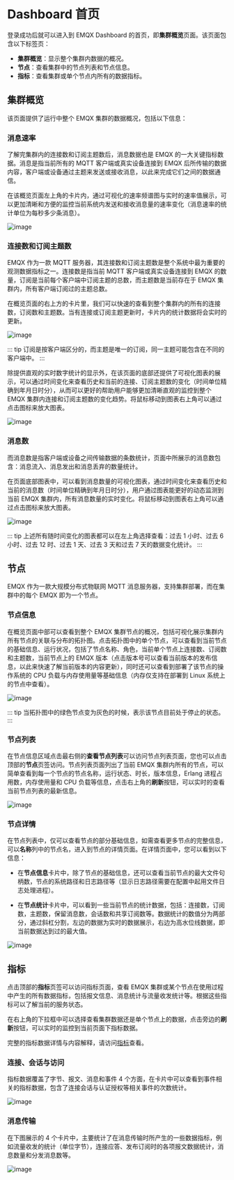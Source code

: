 # Dashboard 首页

登录成功后就可以进入到 EMQX Dashboard 的首页，即**集群概览**页面。该页面包含以下标签页：

- **集群概览**：显示整个集群内数据的概况。
- **节点**：查看集群中的节点列表和节点信息。
- **指标**：查看集群或单个节点内所有的数据指标。

## 集群概览

该页面提供了运行中整个 EMQX 集群的数据概况，包括以下信息：

### 消息速率

了解完集群内的连接数和订阅主题数后，消息数据也是 EMQX 的一大关键指标数据。消息是指当前所有的 MQTT 客户端或真实设备连接到 EMQX 后所传输的数据内容，客户端或设备通过主题来发送或接收消息，以此来完成它们之间的数据通信。

在该概览页面左上角的卡片内，通过可视化的速率频谱图与实时的速率值展示，可以更加清晰和方便的监控当前系统内发送和接收消息量的速率变化（消息速率的统计单位为每秒多少条消息）。

![image](./assets/overview-3.png)

### 连接数和订阅主题数

EMQX 作为一款 MQTT 服务器，其连接数和订阅主题数是整个系统中最为重要的观测数据指标之一。连接数是指当前 MQTT 客户端或真实设备连接到 EMQX 的数量，订阅是当前每个客户端中订阅主题的总数，而主题数是当前存在于 EMQX 集群内，所有客户端订阅过的主题总数。

在概览页面的右上方的卡片里，我们可以快速的查看到整个集群内的所有的连接数，订阅数和主题数。当有连接或订阅主题更新时，卡片内的统计数据将会实时的更新。

![image](./assets/overview-1.png)

::: tip
订阅是按客户端区分的，而主题是唯一的订阅，同一主题可能包含在不同的客户端中。
:::

除提供直观的实时数字统计的显示外，在该页面的底部还提供了可视化图表的展示，可以通过时间变化来查看历史和当前的连接、订阅主题数的变化（时间单位精确到年月日时分），从而可以更好的帮助用户能够更加清晰直观的监控到整个 EMQX 集群内连接和订阅主题数的变化趋势。将鼠标移动到图表右上角可以通过点击图标来放大图表。

![image](./assets/overview-2.png)

### 消息数

而消息数是指客户端或设备之间传输数据的条数统计，页面中所展示的消息数包含：消息流入、消息发出和消息丢弃的数量统计。

在页面底部图表中，可以看到消息数量的可视化图表，通过时间变化来查看历史和当前的消息数（时间单位精确到年月日时分），用户通过图表能更好的动态监测到当前 EMQX 集群内，所有消息数量的实时变化。将鼠标移动到图表右上角可以通过点击图标来放大图表。

![image](./assets/overview-4.png)

::: tip
上述所有随时间变化的图表都可以在左上角选择查看：过去 1 小时、过去 6 小时、过去 12 时、过去 1 天、过去 3 天和过去 7 天的数据变化统计。
:::

## 节点

EMQX 作为一款大规模分布式物联网 MQTT 消息服务器，支持集群部署，而在集群中的每个 EMQX 即为一个节点。

### 节点信息

在概览页面中部可以查看到整个 EMQX 集群节点的概况，包括可视化展示集群内所有节点的关联与分布的拓扑图。点击拓扑图中的单个节点，可以查看到当前节点的基础信息、运行状况，包括了节点名称、角色，当前单个节点上连接数、订阅数和主题数，当前节点上的 EMQX 版本（点击版本号可以查看当前版本的发布信息，以此来快速了解当前版本的内容更新），同时还可以查看到部署了该节点的操作系统的 CPU 负载与内存使用量等基础信息（内存仅支持在部署到 Linux 系统上的节点中查看）。

![image](./assets/overview-5.png)

::: tip
当拓扑图中的绿色节点变为灰色的时候，表示该节点目前处于停止的状态。
:::

### 节点列表

在节点信息区域点击最右侧的**查看节点列表**可以访问节点列表页面，您也可以点击顶部的**节点**页签访问。节点列表页面列出了当前 EMQX 集群内所有的节点，可以简单查看到每一个节点的节点名称，运行状态、时长，版本信息，Erlang 进程占用数，内存使用量和 CPU 负载等信息，点击右上角的**刷新**按钮，可以实时的查看当前节点列表的最新信息。

![image](./assets/nodes.png)

### 节点详情

在节点列表中，仅可以查看节点的部分基础信息，如需查看更多节点的完整信息，可以**名称**列中的节点名，进入到节点的详情页面。在详情页面中，您可以看到以下信息：

- 在**节点信息**卡片中，除了节点的基础信息，还可以查看当前节点的最大文件句柄数，节点的系统路径和日志路径等（显示日志路径需要在配置中起用文件日志处理进程）。

- 在**节点统计**卡片中，可以看到一些当前节点的统计数据，包括：连接数，订阅数，主题数，保留消息数，会话数和共享订阅数等。数据统计的数值分为两部分，通过斜杠分割，左边的数据为实时的数据展示，右边为高水位线数据，即当前数据达到过的最大值。


![image](./assets/node-detail.png)

## 指标

点击顶部的**指标**页签可以访问指标页面，查看 EMQX 集群或某个节点在使用过程中产生的所有数据指标，包括报文信息、消息统计与流量收发统计等。根据这些指标可以了解当前的服务状态。

在右上角的下拉框中可以选择查看集群数据还是单个节点上的数据，点击旁边的**刷新**按钮，可以实时的监控到当前页面下指标数据。

完整的指标数据详情与内容解释，请访问[指标](../observability/metrics-and-stats.md)查看。

### 连接、会话与访问

指标数据覆盖了字节、报文、消息和事件 4 个方面，在卡片中可以查看到事件相关的指标数据，包含了连接会话与认证授权等相关事件的次数统计。

![image](./assets/metrics-1.png)

### 消息传输

在下图展示的 4 个卡片中，主要统计了在消息传输时所产生的一些数据指标，例如流量收发的统计（单位字节），连接应答、发布订阅时的各项报文数据统计，消息数量和分发消息数等。

![image](./assets/metrics-2.png)
